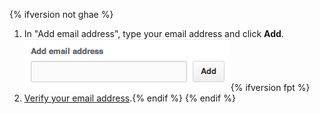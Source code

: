 {% ifversion not ghae %}
1. In "Add email address", type your email address and click **Add**.
   ![Email addition button](/assets/images/help/settings/add-email-address.png){% ifversion fpt %}
2. [Verify your email address](/articles/verifying-your-email-address).{% endif %}
{% endif %}
